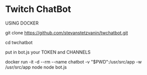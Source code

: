 # Twitch ChatBot

USING DOCKER

git clone https://github.com/stevanstetzvanin/twchatbot.git

cd twchatbot

put in bot.js your TOKEN and CHANNELS

docker run -it -d --rm --name chatbot -v "$PWD":/usr/src/app -w /usr/src/app node node bot.js
